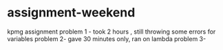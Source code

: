 # assignment-weekend
kpmg assignment
problem 1 - took 2 hours , still throwing some errors for variables
problem 2- gave 30 minutes only, ran on lambda
problem 3- 
